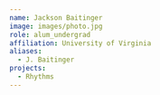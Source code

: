 ```yaml
---
name: Jackson Baitinger
image: images/photo.jpg
role: alum_undergrad
affiliation: University of Virginia
aliases:
  - J. Baitinger
projects: 
  - Rhythms
---
```

